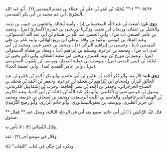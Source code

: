 ٥٤٩٧ -** ٤:** مُحَمَّد بْن عُمَر بْن علي بْن عطاء بن مقدم المقدمي (٣) ، أَبُو عَبد الله البَصْرِيّ، ابن عم محمد بن أَبي بكر المقدمي.

**رَوَى عَن:** أشعث بْن عَبد اللَّهِ السجستاني (د) ، وأمية بْنخالد، والحسن بن حبيب بن ندبة، والخليل بن عثمان، وريحان ابن سَعِيد، وزكريا بن يحيى بن عمارة الأَنْصارِيّ (س) ، وسَعِيد بن عامر الضبعي (ت س) ، وأبي الحسن عَبد اللَّهِ بن هشام بْن أَبي عَبد الله الدستوائي، وعَبد المَلِك بن مُوسَى، وعُبَيد بن واقد، وعلي ابن بزيع الهلالي، وأبيه عُمَر بن علي المقدمي (ت) ، وعيسى بن إبراهيم البركي (١) ، ومحمد بن جعفر غندر، ومحمد بْن أَبي عدي (ت س) ، ومحمد بن عرعرة، ومسلم بن إبراهيم (ت) ، ومعاذ بن هشام الدستوائي (س) ، ونعيم بْن مورع بْن توبة العنبري، ويحيى ابن سَعِيد القطان، وأبي ذكير يحيى بْن مُحَمَّد بْن قيس المدني (س) ، ويوسف بن عطية الصفار، ويوسف بْن يَعْقُوب السدوسي (س) ، وأبي عامر العقدي (مد) ، وأبي عصمة الحذاء.

**رَوَى عَنه:** الأربعة، وأبُو بُكر أَحْمَد بْن عَمْرو بْن أَبي عاصم، وأبو بكر أَحْمَد بْن عَمْرو بْن عبد الخالق البزار، وإسحاق ابن إِبْرَاهِيم بْن مُحَمَّد بْن عرعرة، وجعفر بْن أَحْمَدَ بْن مُحَمَّد بن الصباح الجرجرائي، وجعفر بن أَحْمَد بْن نصر الْحَافِظ، وحرب بْن إِسْمَاعِيل الكرماني، وسهل بْن مُوسَى شيران الْقَاضِي، وأَبُو بكر عَبد اللَّهِ بْن مُحَمَّد بْن أَبي الدنيا، وعبد الكريم بْن الهيثم الديرعاقولي، والقاسم بن الليث الرسعني، ومحمد بن إسحاق بن خزيمة، ومحمد بْن جرير الطبري، ويوسف بن يعقوبالنيسابوري، وأَبُو حاتم الرازي، وأَبُو رميح التِّرْمِذِيّ.

قال عَبْد الرَّحْمَنِ (١) بْن أَبي حاتم: سمع منه أبي في الرحلة الثالثة، وسئل عنه،** فقال:** صدوق.

وَقَال النَّسَائي (٢) : لا بأس به.

وَقَال في موضع أخر (٣) : ثقة.

وذكره ابنُ حِبَّان في كتاب "الثقات" (٤) .